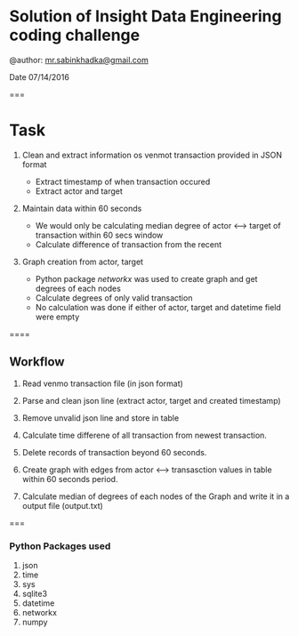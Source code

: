 Solution of Insight Data Engineering coding challenge
==============================================================

@author: mr.sabinkhadka@gmail.com

Date 07/14/2016

===

# Task

1. Clean and extract information os venmot transaction provided in JSON format
    * Extract timestamp of when transaction occured
    * Extract actor and target

2. Maintain data within 60 seconds
    * We would only be calculating median degree of actor <--> target of transaction within 60 secs window
    * Calculate difference of transaction from the recent 

3. Graph creation from actor, target
    * Python package *networkx* was used to create graph and get degrees of each nodes
    * Calculate degrees of only valid transaction
    * No calculation was done if either of actor, target and datetime field were empty
    
====

## Workflow

1. Read venmo transaction file (in json format)

2. Parse and clean json line (extract actor, target and created timestamp)

3. Remove unvalid json line and store in table

4. Calculate time differene of all transaction from newest transaction.

5. Delete records of transaction beyond 60 seconds.

6. Create graph with edges from actor <--> transasction values in table within 60 seconds period.

7. Calculate median of degrees of each nodes of the Graph and write it in a output file (output.txt)

===

### Python Packages used

1. json
2. time
3. sys
4. sqlite3
5. datetime
6. networkx
7. numpy